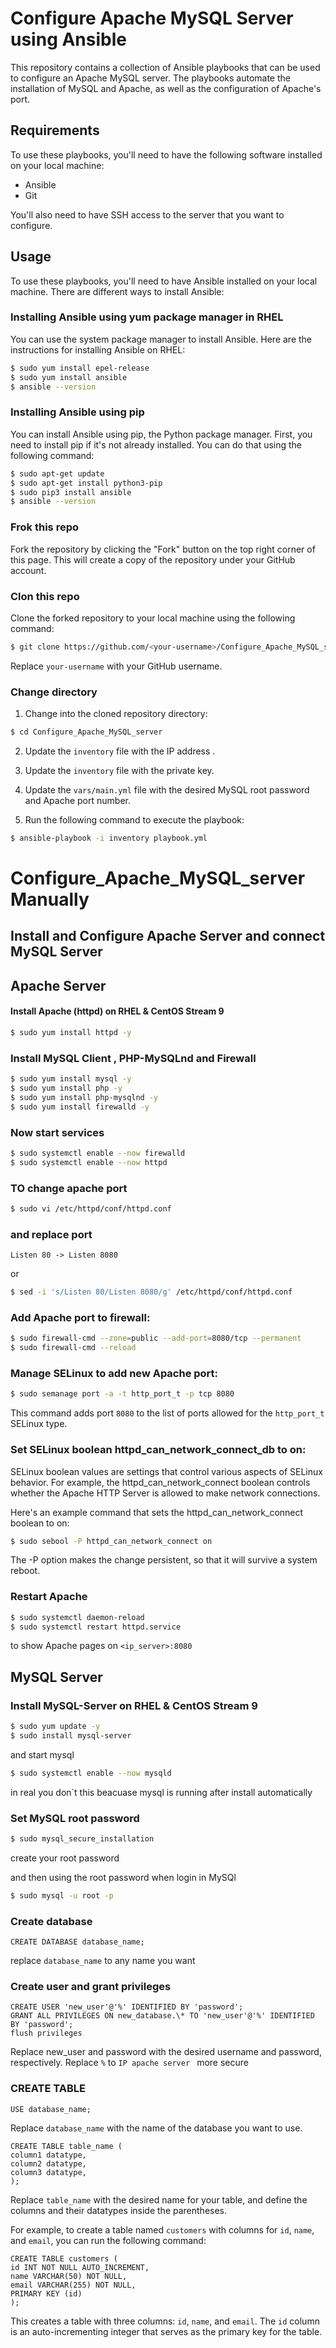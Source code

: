 # Configure Apache MySQL Server using Ansible

This repository contains a collection of Ansible playbooks that can be used to configure an Apache MySQL server. The playbooks automate the installation of MySQL and Apache, as well as the configuration of Apache's port.

## Requirements

To use these playbooks, you'll need to have the following software installed on your local machine:

- Ansible
- Git

You'll also need to have SSH access to the server that you want to configure.

## Usage

To use these playbooks, you'll need to have Ansible installed on your local machine. There are different ways to install Ansible:

### Installing Ansible using yum package manager in RHEL

You can use the system package manager to install Ansible. Here are the instructions for installing Ansible on RHEL:

```bash
$ sudo yum install epel-release
$ sudo yum install ansible
$ ansible --version
```

### Installing Ansible using pip

You can install Ansible using pip, the Python package manager. First, you need to install pip if it's not already installed. You can do that using the following command:

```bash
$ sudo apt-get update
$ sudo apt-get install python3-pip
$ sudo pip3 install ansible
$ ansible --version
```

### Frok this repo

Fork the repository by clicking the "Fork" button on the top right corner of this page. This will create a copy of the repository under your GitHub account.

### Clon this repo

Clone the forked repository to your local machine using the following command:

```bash
$ git clone https://github.com/<your-username>/Configure_Apache_MySQL_server.git
```

Replace `your-username` with your GitHub username.

### Change directory

1. Change into the cloned repository directory:

```bash
$ cd Configure_Apache_MySQL_server
```

2. Update the `inventory` file with the IP address .

3. Update the `inventory` file with the private key.

4. Update the `vars/main.yml` file with the desired MySQL root password and Apache port number.

5. Run the following command to execute the playbook:

```bash
$ ansible-playbook -i inventory playbook.yml
```

# Configure_Apache_MySQL_server Manually

## Install and Configure Apache Server and connect MySQL Server

## Apache Server

#### Install Apache (httpd) on RHEL & CentOS Stream 9

```bash
$ sudo yum install httpd -y
```

### Install MySQL Client , PHP-MySQLnd and Firewall

```bash
$ sudo yum install mysql -y
$ sudo yum install php -y
$ sudo yum install php-mysqlnd -y
$ sudo yum install firewalld -y
```

### Now start services

```bash
$ sudo systemctl enable --now firewalld
$ sudo systemctl enable --now httpd
```

### TO change apache port

```bash
$ sudo vi /etc/httpd/conf/httpd.conf
```

### and replace port

```
Listen 80 -> Listen 8080
```

or

```bash
$ sed -i 's/Listen 80/Listen 8080/g' /etc/httpd/conf/httpd.conf
```

### Add Apache port to firewall:

```bash
$ sudo firewall-cmd --zone=public --add-port=8080/tcp --permanent
$ sudo firewall-cmd --reload
```

### Manage SELinux to add new Apache port:

```bash
$ sudo semanage port -a -t http_port_t -p tcp 8080
```

This command adds port `8080` to the list of ports allowed for the `http_port_t` SELinux type.

### Set SELinux boolean httpd_can_network_connect_db to on:

SELinux boolean values are settings that control various aspects of SELinux behavior. For example, the httpd_can_network_connect boolean controls whether the Apache HTTP Server is allowed to make network connections.

Here's an example command that sets the httpd_can_network_connect boolean to on:

```bash
$ sudo sebool -P httpd_can_network_connect on
```

The -P option makes the change persistent, so that it will survive a system reboot.

### Restart Apache

```bash
$ sudo systemctl daemon-reload
$ sudo systemctl restart httpd.service
```

to show Apache pages on `<ip_server>:8080`

## MySQL Server

### Install MySQL-Server on RHEL & CentOS Stream 9

```bash
$ sudo yum update -y
$ sudo install mysql-server
```

and start mysql

```bash
$ sudo systemctl enable --now mysqld
```

in real you don`t this beacuase mysql is running after install automatically

### Set MySQL root password

```bash
$ sudo mysql_secure_installation
```

create your root password

and then using the root password when login in MySQl

```bash
$ sudo mysql -u root -p
```

### Create database

```
CREATE DATABASE database_name;
```

replace `database_name` to any name you want

### Create user and grant privileges

```
CREATE USER 'new_user'@'%' IDENTIFIED BY 'password';
GRANT ALL PRIVILEGES ON new_database.\* TO 'new_user'@'%' IDENTIFIED BY 'password';
flush privileges
```

Replace new_user and password with the desired username and password, respectively.
Replace `%` to `IP apache server ` more secure

### CREATE TABLE

```
USE database_name;
```

Replace `database_name` with the name of the database you want to use.

```
CREATE TABLE table_name (
column1 datatype,
column2 datatype,
column3 datatype,
);
```

Replace `table_name` with the desired name for your table, and define the columns and their datatypes inside the parentheses.

For example, to create a table named `customers` with columns for `id`, `name`, and `email`, you can run the following command:

```
CREATE TABLE customers (
id INT NOT NULL AUTO_INCREMENT,
name VARCHAR(50) NOT NULL,
email VARCHAR(255) NOT NULL,
PRIMARY KEY (id)
);
```

This creates a table with three columns: `id`, `name`, and `email`. The `id` column is an auto-incrementing integer that serves as the primary key for the table.
